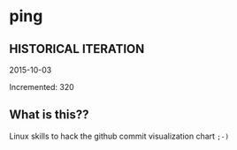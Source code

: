 # ping

## HISTORICAL ITERATION
2015-10-03

Incremented: 320

## What is this?? 
Linux skills to hack the github commit visualization chart `;-)`

